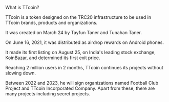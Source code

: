 What is TTcoin?

TTcoin is a token designed on the TRC20 infrastructure to be used in TTcoin brands, products and organizations.

It was created on March 24 by Tayfun Taner and Tunahan Taner.

On June 16, 2021, it was distributed as airdrop rewards on Android phones.

It made its first listing on August 25, on India's leading stock exchange, KoinBazar, and determined its first exit price.

Reaching 2 million users in 2 months, TTcoin continues its projects without slowing down.

Between 2022 and 2023, he will sign organizations named Football Club Project and TTcoin Incorporated Company. Apart from these, there are many projects including secret projects.
